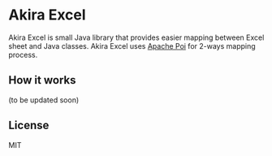 # Akira Excel

Akira Excel is small Java library that provides easier mapping between Excel sheet and Java classes. Akira Excel uses [Apache Poi](https://poi.apache.org/) for 2-ways mapping process.

## How it works

(to be updated soon)


## License

MIT
